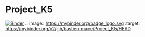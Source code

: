 # Project_K5
[![Binder](https://mybinder.org/badge_logo.svg)](https://mybinder.org/v2/gh/bastien-mace/Project_K5/HEAD)
.. image:: https://mybinder.org/badge_logo.svg
 :target: https://mybinder.org/v2/gh/bastien-mace/Project_K5/HEAD
